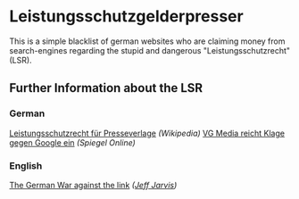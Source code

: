 # Leistungsschutzgelderpresser

This is a simple blacklist of german websites who are claiming money from search-engines regarding the stupid and dangerous "Leistungsschutzrecht" (LSR). 



## Further Information about the LSR

### German

[Leistungsschutzrecht für Presseverlage](http://de.wikipedia.org/wiki/Leistungsschutzrecht_f%C3%BCr_Presseverleger) *(Wikipedia)*
[VG Media reicht Klage gegen Google ein](http://www.spiegel.de/netzwelt/netzpolitik/leistungsschutzrecht-vg-media-reicht-klage-gegen-google-ein-a-975953.html) *(Spiegel Online)*


### English

[The German War against the link](http://buzzmachine.com/2014/06/20/german-war-link/) *([Jeff Jarvis](https://www.google.com/+JeffJarvis))*

